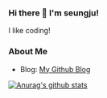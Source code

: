 ### Hi there 👋 I'm seungju!
I like coding!

### About Me
- Blog: [My Github Blog](wealways.github.io)

[![Anurag's github stats](https://github-readme-stats.vercel.app/api?username=wealways)](https://github.com/anuraghazra/github-readme-stats)


<!--
**wealways/wealways** is a ✨ _special_ ✨ repository because its `README.md` (this file) appears on your GitHub profile.

Here are some ideas to get you started:

- 🔭 I’m currently working on ...
- 🌱 I’m currently learning ...
- 👯 I’m looking to collaborate on ...
- 🤔 I’m looking for help with ...
- 💬 Ask me about ...
- 📫 How to reach me: ...
- 😄 Pronouns: ...
- ⚡ Fun fact: ...
-->
